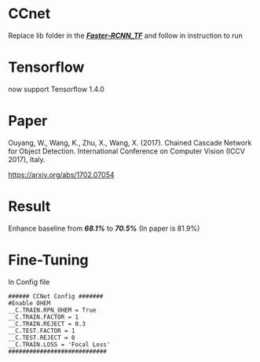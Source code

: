 # CCnet
Replace lib folder in the [***Faster-RCNN_TF***](https://github.com/smallcorgi/Faster-RCNN_TF) and follow in instruction to run

# Tensorflow
now support Tensorflow 1.4.0

# Paper
Ouyang, W., Wang, K., Zhu, X., Wang, X. (2017). Chained Cascade Network for Object Detection. International Conference on Computer Vision (ICCV 2017), Italy.

https://arxiv.org/abs/1702.07054


# Result
Enhance baseline from ***68.1%*** to ***70.5%*** (In paper is 81.9%)

# Fine-Tuning
In Config file

```
###### CCNet Config #######
#Enable OHEM
__C.TRAIN.RPN_OHEM = True
__C.TRAIN.FACTOR = 1
__C.TRAIN.REJECT = 0.3
__C.TEST.FACTOR = 1
__C.TEST.REJECT = 0
__C.TRAIN.LOSS = 'Focal Loss'
############################
```
